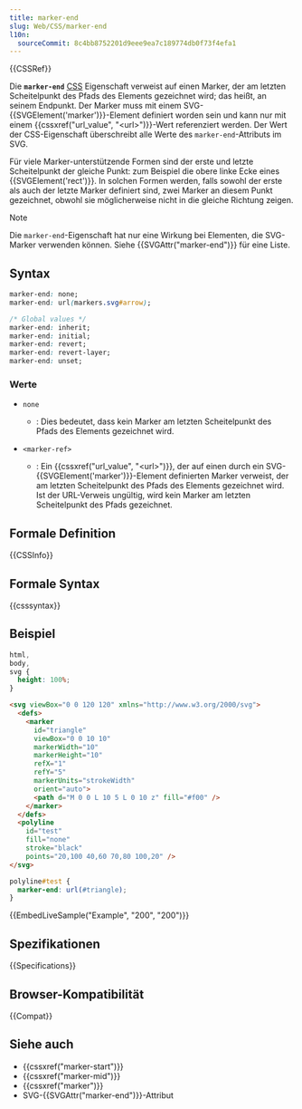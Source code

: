 ```yaml
---
title: marker-end
slug: Web/CSS/marker-end
l10n:
  sourceCommit: 8c4bb8752201d9eee9ea7c189774db0f73f4efa1
---
```


{{CSSRef}}

Die **`marker-end`** [CSS](/de/docs/Web/CSS) Eigenschaft verweist auf einen Marker, der am letzten Scheitelpunkt des Pfads des Elements gezeichnet wird; das heißt, an seinem Endpunkt. Der Marker muss mit einem SVG-{{SVGElement('marker')}}-Element definiert worden sein und kann nur mit einem {{cssxref("url_value", "&lt;url&gt;")}}-Wert referenziert werden. Der Wert der CSS-Eigenschaft überschreibt alle Werte des `marker-end`-Attributs im SVG.

Für viele Marker-unterstützende Formen sind der erste und letzte Scheitelpunkt der gleiche Punkt: zum Beispiel die obere linke Ecke eines {{SVGElement('rect')}}. In solchen Formen werden, falls sowohl der erste als auch der letzte Marker definiert sind, zwei Marker an diesem Punkt gezeichnet, obwohl sie möglicherweise nicht in die gleiche Richtung zeigen.

> [!NOTE]
> Die `marker-end`-Eigenschaft hat nur eine Wirkung bei Elementen, die SVG-Marker verwenden können. Siehe {{SVGAttr("marker-end")}} für eine Liste.

## Syntax

```css
marker-end: none;
marker-end: url(markers.svg#arrow);

/* Global values */
marker-end: inherit;
marker-end: initial;
marker-end: revert;
marker-end: revert-layer;
marker-end: unset;
```

### Werte

- `none`

  - : Dies bedeutet, dass kein Marker am letzten Scheitelpunkt des Pfads des Elements gezeichnet wird.

- `<marker-ref>`

  - : Ein {{cssxref("url_value", "&lt;url&gt;")}}, der auf einen durch ein SVG-{{SVGElement('marker')}}-Element definierten Marker verweist, der am letzten Scheitelpunkt des Pfads des Elements gezeichnet wird. Ist der URL-Verweis ungültig, wird kein Marker am letzten Scheitelpunkt des Pfads gezeichnet.

## Formale Definition

{{CSSInfo}}

## Formale Syntax

{{csssyntax}}

## Beispiel

```css hidden
html,
body,
svg {
  height: 100%;
}
```

```html
<svg viewBox="0 0 120 120" xmlns="http://www.w3.org/2000/svg">
  <defs>
    <marker
      id="triangle"
      viewBox="0 0 10 10"
      markerWidth="10"
      markerHeight="10"
      refX="1"
      refY="5"
      markerUnits="strokeWidth"
      orient="auto">
      <path d="M 0 0 L 10 5 L 0 10 z" fill="#f00" />
    </marker>
  </defs>
  <polyline
    id="test"
    fill="none"
    stroke="black"
    points="20,100 40,60 70,80 100,20" />
</svg>
```

```css
polyline#test {
  marker-end: url(#triangle);
}
```

{{EmbedLiveSample("Example", "200", "200")}}

## Spezifikationen

{{Specifications}}

## Browser-Kompatibilität

{{Compat}}

## Siehe auch

- {{cssxref("marker-start")}}
- {{cssxref("marker-mid")}}
- {{cssxref("marker")}}
- SVG-{{SVGAttr("marker-end")}}-Attribut
